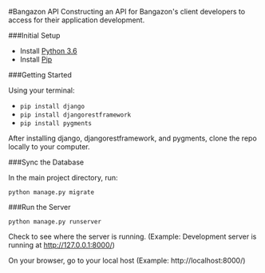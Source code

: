 #Bangazon API
Constructing an API for Bangazon's client developers to access for their application development.


###Initial Setup
* Install [Python 3.6](http://https://www.python.org/downloads/release/python-360/)
* Install [Pip](https://pip.pypa.io/en/stable/installing/)


###Getting Started

Using your terminal:

* ```pip install django```
* ```pip install djangorestframework```
* ```pip install pygments``` 

After installing django, djangorestframework, and pygments, clone the repo locally to your computer.


###Sync the Database

In the main project directory, run:

```python manage.py migrate```

###Run the Server

```python manage.py runserver```

Check to see where the server is running. 
(Example: Development server is running at http://127.0.0.1:8000/)

On your browser, go to your local host
(Example: http://localhost:8000/)
